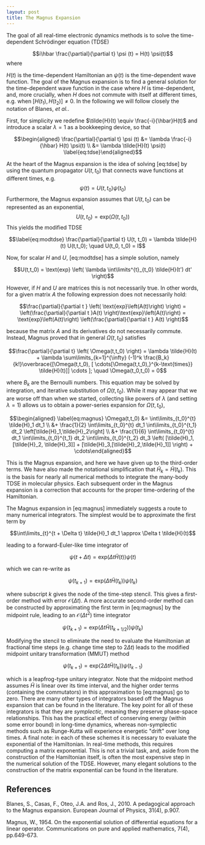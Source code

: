 ```yaml
---
layout: post
title: The Magnus Expansion 
---
```


The goal of all real-time electronic dynamics methods is to solve the
time-dependent Schrödinger equation (TDSE)

$$i\hbar \frac{\partial}{\partial t} \psi (t) = H(t) \psi(t)$$ where

$H(t)$ is the time-dependent Hamiltonian an $\psi(t)$ is the
time-dependent wave function. The goal of the Magnus expansion is to
find a general solution for the time-dependent wave function in the case
where $H$ is time-dependent, and, more crucially, when $H$ does not
commute with itself at different times, e.g. when
$\left[H(t_1),H(t_2)\right] \neq 0$. In the following we will follow
closely the notation of Blanes, *et al.*. 

First, for simplicity we redefine $\tilde{H}(t) \equiv \frac{-i}{\hbar}H(t)$ and
introduce a scalar $\lambda = 1$ as a bookkeeping device, so that

$$\begin{aligned}
\frac{\partial}{\partial t} \psi (t) &= \lambda \frac{-i}{\hbar} H(t) \psi(t) \\
&= \lambda \tilde{H}(t) \psi(t) \label{eq:tdse}\end{aligned}$$ 

At the heart of the Magnus expansion is the idea of solving \[eq:tdse\] by
using the quantum propagator $U(t,t_0)$ that connects wave functions at
different times, e.g. $$\psi(t) = U(t,t_0)\psi(t_0)$$ Furthermore, the
Magnus expansion assumes that $U(t,t_0)$ can be represented as an
exponential, $$U(t,t_0) = \text{exp} \left( \Omega(t,t_0) \right)$$ This
yields the modified TDSE 

$$\label{eq:modtdse}
\frac{\partial}{\partial t} U(t, t_0) = \lambda \tilde{H}(t) U(t,t_0); \quad U(t_0, t_0) = I$$

Now, for scalar $H$ and $U$, \[eq:modtdse\] has a simple solution,
namely

$$U(t,t_0) = \text{exp} \left( \lambda \int\limits^{t}_{t_0} \tilde{H}(t') dt' \right)$$

However, if $H$ and $U$ are matrices this is not necessarily true. In
other words, for a given matrix $A$ the following expression does not
necessarily hold:

$$\frac{\partial}{\partial t } \left( \text{exp}\left(A(t)\right) \right) = \left(\frac{\partial}{\partial t }A(t) \right)\text{exp}\left(A(t)\right) = \text{exp}\left(A(t)\right) \left(\frac{\partial}{\partial t } A(t) \right)$$

because the matrix $A$ and its derivatives do not necessarily commute.
Instead, Magnus proved that in general $\Omega (t, t_0)$
satisfies

$$\frac{\partial}{\partial t} \left( \Omega(t,t_0) \right) = \lambda \tilde{H}(t) + \lambda \sum\limits_{k=1}^{\infty} (-1)^k \frac{B_k}{k!}\overbrace{[\Omega(t,t_0), [ \cdots[\Omega(t,t_0),}^{k-\text{times}} \tilde{H}(t)]] \cdots ]; \quad \Omega(t_0,t_0) = 0$$

where $B_k$ are the Bernoulli numbers. This equation may be solved by
integration, and iterative substitution of $\Omega(t,t_0)$. While it may
appear that we are worse off than when we started, collecting like
powers of $\lambda$ (and setting $\lambda = 1$) allows us to obtain a
power-series expansion for $\Omega(t,t_0)$, 

$$\begin{aligned}
 \label{eq:magnus}
\Omega(t,t_0) &= \int\limits_{t_0}^{t} \tilde{H}_1 dt_1 \\
              &+ \frac{1}{2} \int\limits_{t_0}^{t} dt_1 \int\limits_{t_0}^{t_1} dt_2 \left[\tilde{H}_1,\tilde{H}_2\right] \\
              &+ \frac{1}{6} \int\limits_{t_0}^{t} dt_1 \int\limits_{t_0}^{t_1} dt_2 \int\limits_{t_0}^{t_2} dt_3 \left( [\tilde{H}_1, [\tilde{H}_2, \tilde{H}_3]] + [\tilde{H}_3,[\tilde{H}_2,\tilde{H}_1]] \right) + \cdots\end{aligned}$$

This is the Magnus expansion, and here we have given up to the
third-order terms. We have also made the notational simplification that
$\tilde{H}_k = \tilde{H}(t_k)$. This is the basis for nearly all
numerical methods to integrate the many-body TDSE in molecular physics.
Each subsequent order in the Magnus expansion is a correction that
accounts for the proper time-ordering of the Hamiltonian.

The Magnus expansion in \[eq:magnus\] immediately suggests a route to
many numerical integrators. The simplest would be to approximate the
first term by

$$\int\limits_{t}^{t + \Delta t} \tilde{H}_1 dt_1 \approx \Delta t \tilde{H}(t)$$

leading to a forward-Euler-like time integrator of

$$\psi(t + \Delta t) = \text{exp}\left(\Delta t \tilde{H}(t)\right)\psi(t)$$

which we can re-write as

$$\psi(t_{k+1}) = \text{exp}\left(\Delta t \tilde{H}(t_{k})\right)\psi(t_{k})$$

where subscript $k$ gives the node of the time-step stencil. This gives
a first-order method with error $\mathcal{O}(\Delta t)$. A more accurate
second-order method can be constructed by approximating the first term
in \[eq:magnus\] by the midpoint rule, leading to an
$\mathcal{O}({\Delta t}^2)$ time integrator

$$\psi(t_{k+1}) = \text{exp}\left(\Delta t \tilde{H}(t_{k+1/2})\right)\psi(t_{k})$$

Modifying the stencil to eliminate the need to evaluate the Hamiltonian
at fractional time steps (e.g. change time step to $2 \Delta t$) leads
to the modified midpoint unitary transformation (MMUT) method

$$\psi(t_{k+1}) = \text{exp}\left(2 \Delta t \tilde{H}(t_{k})\right)\psi(t_{k-1})$$

which is a leapfrog-type unitary integrator. Note that the midpoint
method assumes $\tilde{H}$ is linear over its time interval, and the
higher order terms (containing the commutators) in this approximation to
\[eq:magnus\] go to zero. There are many other types of integrators
based off the Magnus expansion that can be found in the
literature. The key point for all of these
integrators is that they are *symplectic*, meaning they preserve
phase-space relationships. This has the practical effect of conserving
energy (within some error bound) in long-time dynamics, whereas
non-symplectic methods such as Runge-Kutta will experience energetic
"drift" over long times. A final note: in each of these schemes it is
necessary to evaluate the exponential of the Hamiltonian. In real-time
methods, this requires computing a matrix exponential. This is not a
trivial task, and, aside from the construction of the Hamiltonian
itself, is often the most expensive step in the numerical solution of
the TDSE. However, many elegant solutions to the construction of the
matrix exponential can be found in the literature.

## References

Blanes, S., Casas, F., Oteo, J.A. and Ros, J., 2010. A pedagogical approach to the Magnus expansion. European Journal of Physics, 31(4), p.907.

Magnus, W., 1954. On the exponential solution of differential equations for a linear operator. Communications on pure and applied mathematics, 7(4), pp.649-673.

